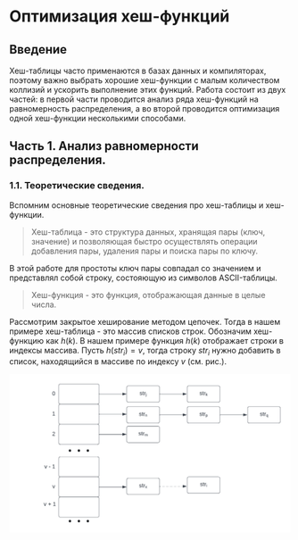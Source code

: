 # Оптимизация хеш-функций
## Введение
Хеш-таблицы часто применаются в базах данных и компиляторах, поэтому важно выбрать хорошие хеш-функции с малым количеством коллизий и ускорить выполнение этих функций.
Работа состоит из двух частей: в первой части проводится анализ ряда хеш-функций на равномерность распределения, 
а во второй проводится оптимизация одной хеш-функции несколькими способами.

## Часть 1. Анализ равномерности распределения.

### 1.1. Теоретические сведения.
Вспомним основные теоретические сведения про хеш-таблицы и хеш-функции.
> Хеш-таблица - это структура данных, хранящая пары (ключ, значение) и позволяющая быстро осуществлять операции добавления пары, удаления пары и поиска пары по ключу.

В этой работе для простоты ключ пары совпадал со значением и представлял собой строку, состояющую из символов ASCII-таблицы.

> Хеш-функция - это функция, отображающая данные в целые числа.

Рассмотрим закрытое хеширование методом цепочек. Тогда в нашем примере хеш-таблица - это массив списков строк. 
Обозначим хеш-функцию как $h(k)$. В нашем примере функция $h(k)$ отображает строки в индексы массива.
Пусть $h(str_i) = v$, тогда строку $str_i$ нужно добавить в список, находящийся в массиве по индексу $v$ (см. рис.).

![Hash table](extra/hash_table.png)

